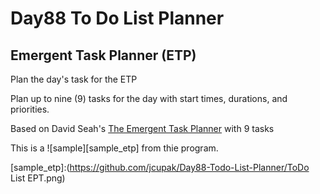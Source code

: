 # Day88 To Do List Planner
## Emergent Task Planner (ETP)

Plan the day's task for the ETP

Plan up to nine (9) tasks for the day with start times, durations, and priorities.

Based on David Seah's [The Emergent Task Planner][etp] with 9 tasks

This is a ![sample][sample_etp] from thie program.

[etp]: https://davidseah.com/node/the-emergent-task-planner/
[sample_etp]:(https://github.com/jcupak/Day88-Todo-List-Planner/ToDo List EPT.png)
